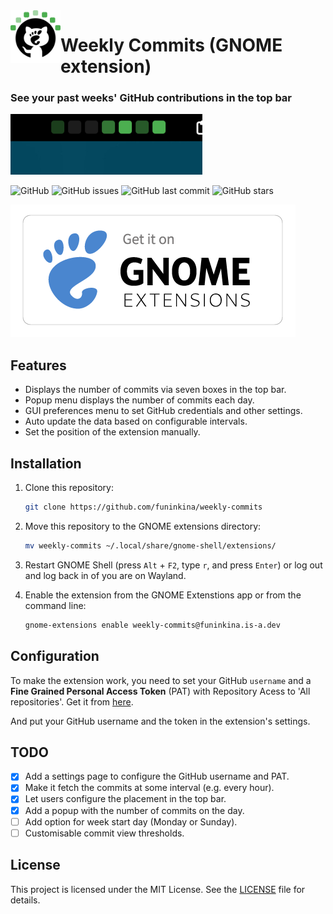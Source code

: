 <img src="weekly-commits-logo.png" alt="Weekly Commits Logo" width=80 align="left" />
<h1>Weekly Commits (GNOME extension)</h1>
<h3>See your past weeks' GitHub contributions in the top bar</h3>

![Screenshot](screenshot.png)

![GitHub](https://img.shields.io/github/license/funinkina/weekly-commits)
![GitHub issues](https://img.shields.io/github/issues/funinkina/weekly-commits)
![GitHub last commit](https://img.shields.io/github/last-commit/funinkina/weekly-commits)
![GitHub stars](https://img.shields.io/github/stars/funinkina/weekly-commits)

[![Get it on GNOME Extensions](https://github.com/andyholmes/gnome-shell-extensions-badge/raw/master/get-it-on-ego.png)](https://extensions.gnome.org/extension/8146/weekly-commits/)

## Features
- Displays the number of commits via seven boxes in the top bar.
- Popup menu displays the number of commits each day.
- GUI preferences menu to set GitHub credentials and other settings.
- Auto update the data based on configurable intervals.
- Set the position of the extension manually.

## Installation
1. Clone this repository:
   ```bash
   git clone https://github.com/funinkina/weekly-commits
   ```
2. Move this repository to the GNOME extensions directory:
   ```bash
   mv weekly-commits ~/.local/share/gnome-shell/extensions/
   ```
3. Restart GNOME Shell (press `Alt` + `F2`, type `r`, and press `Enter`) or log out and log back in of you are on Wayland.
   
4. Enable the extension from the GNOME Extenstions app or from the command line:
   ```bash
   gnome-extensions enable weekly-commits@funinkina.is-a.dev
   ```

## Configuration
To make the extension work, you need to set your GitHub `username` and a **Fine Grained Personal Access Token** (PAT) with Repository Acess to 'All repositories'. Get it from [here](https://github.com/settings/personal-access-tokens/new).

And put your GitHub username and the token in the extension's settings. 

## TODO
- [x] Add a settings page to configure the GitHub username and PAT.
- [x] Make it fetch the commits at some interval (e.g. every hour).
- [x] Let users configure the placement in the top bar.
- [x] Add a popup with the number of commits on the day.
- [ ] Add option for week start day (Monday or Sunday).
- [ ] Customisable commit view thresholds.

## License
This project is licensed under the MIT License. See the [LICENSE](LICENSE) file for details.
